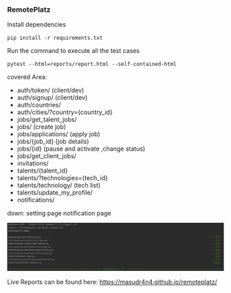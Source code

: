 ### RemotePlatz
Install dependencies
```
pip install -r requirements.txt
```
Run the command to execute all the test cases
```
pytest --html=reports/report.html --self-contained-html
```


covered Area:<br>
* auth/token/ (client/dev)
* auth/signup/ (client/dev)
* auth/countries/
* auth/cities/?country={country_id}
* jobs/get_talent_jobs/
* jobs/ (create job)
* jobs/applications/ (apply job)
* jobs/{job_id} (job details)
* jobs/{id} (pause and activate ,change status)  
* jobs/get_client_jobs/
* invitations/
* talents/{talent_id}
* talents/?technologies={tech_id}
* talents/technology/ (tech list)
* talents/update_my_profile/  
* notifications/ 


down:
setting page
notification page


<img src="https://github.com/masudr4n4/remoteplatz/blob/master/API%20Pytest.png"/>


Live Reports can be found here: https://masudr4n4.github.io/remoteplatz/
